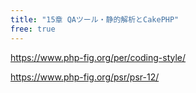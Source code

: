 ```yaml
---
title: "15章 QAツール・静的解析とCakePHP"
free: true
---
```


https://www.php-fig.org/per/coding-style/

https://www.php-fig.org/psr/psr-12/
